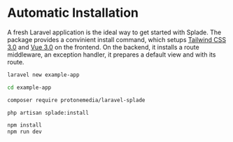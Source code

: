 # Automatic Installation

A fresh Laravel application is the ideal way to get started with Splade. The package provides a convinient install command, which setups [Tailwind CSS 3.0](https://tailwindcss.com) and [Vue 3.0](https://vuejs.org) on the frontend. On the backend, it installs a route middleware, an exception handler, it prepares a default view and with its route.

```bash
laravel new example-app

cd example-app

composer require protonemedia/laravel-splade

php artisan splade:install

npm install
npm run dev
```